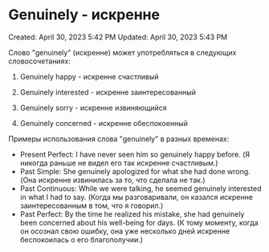 # Genuinely - искренне

Created: April 30, 2023 5:42 PM
Updated: April 30, 2023 5:43 PM

Слово "genuinely" (искренне) может употребляться в следующих словосочетаниях:

1. Genuinely happy - искренне счастливый

2. Genuinely interested - искренне заинтересованный

3. Genuinely sorry - искренне извиняющийся

4. Genuinely concerned - искренне обеспокоенный

Примеры использования слова "genuinely" в разных временах:

- Present Perfect: I have never seen him so genuinely happy before. (Я никогда раньше не видел его так искренне счастливым.)
- Past Simple: She genuinely apologized for what she had done wrong. (Она искренне извинилась за то, что сделала не так.)
- Past Continuous: While we were talking, he seemed genuinely interested in what I had to say. (Когда мы разговаривали, он казался искренне заинтересованным в том, что я говорил.)
- Past Perfect: By the time he realized his mistake, she had genuinely been concerned about his well-being for days. (К тому моменту, когда он осознал свою ошибку, она уже несколько дней искренне беспокоилась о его благополучии.)